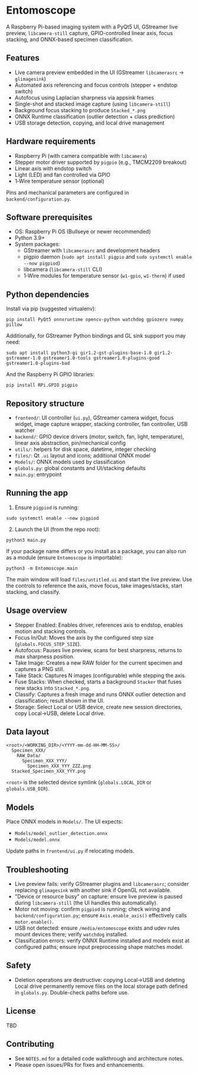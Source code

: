 # Entomoscope

A Raspberry Pi-based imaging system with a PyQt5 UI, GStreamer live preview, `libcamera-still` capture, GPIO-controlled linear axis, focus stacking, and ONNX-based specimen classification.

## Features

- Live camera preview embedded in the UI (GStreamer `libcamerasrc` → `glimagesink`)
- Automated axis referencing and focus controls (stepper + endstop switch)
- Autofocus using Laplacian sharpness via appsink frames
- Single-shot and stacked image capture (using `libcamera-still`)
- Background focus stacking to produce `Stacked_*.png`
- ONNX Runtime classification (outlier detection + class prediction)
- USB storage detection, copying, and local drive management

## Hardware requirements

- Raspberry Pi (with camera compatible with `libcamera`)
- Stepper motor driver supported by `pigpio` (e.g., TMCM2209 breakout)
- Linear axis with endstop switch
- Light (LED) and fan controlled via GPIO
- 1‑Wire temperature sensor (optional)

Pins and mechanical parameters are configured in `backend/configuration.py`.

## Software prerequisites

- OS: Raspberry Pi OS (Bullseye or newer recommended)
- Python 3.9+
- System packages:
  - GStreamer with `libcamerasrc` and development headers
  - pigpio daemon (`sudo apt install pigpio` and `sudo systemctl enable --now pigpiod`)
  - libcamera (`libcamera-still` CLI)
  - 1‑Wire modules for temperature sensor (`w1-gpio`, `w1-therm`) if used

## Python dependencies

Install via pip (suggested virtualenv):

```
pip install PyQt5 onnxruntime opencv-python watchdog gpiozero numpy pillow
```

Additionally, for GStreamer Python bindings and GL sink support you may need:

```
sudo apt install python3-gi gir1.2-gst-plugins-base-1.0 gir1.2-gstreamer-1.0 gstreamer1.0-tools gstreamer1.0-plugins-good gstreamer1.0-plugins-bad
```

And the Raspberry Pi GPIO libraries:

```
pip install RPi.GPIO pigpio
```

## Repository structure

- `frontend/`: UI controller (`ui.py`), GStreamer camera widget, focus widget, image capture wrapper, stacking controller, fan controller, USB watcher
- `backend/`: GPIO device drivers (motor, switch, fan, light, temperature), linear axis abstraction, pin/mechanical config
- `utils/`: helpers for disk space, datetime, integer checking
- `files/`: Qt `.ui` layout and icons; additional ONNX model
- `Models/`: ONNX models used by classification
- `globals.py`: global constants and UI/stacking defaults
- `main.py`: entrypoint

## Running the app

1) Ensure `pigpiod` is running:
```
sudo systemctl enable --now pigpiod
```

2) Launch the UI (from the repo root):
```
python3 main.py
```

If your package name differs or you install as a package, you can also run as a module (ensure `Entomoscope` is importable):
```
python3 -m Entomoscope.main
```

The main window will load `files/untitled.ui` and start the live preview. Use the controls to reference the axis, move focus, take images/stacks, start stacking, and classify.

## Usage overview

- Stepper Enabled: Enables driver, references axis to endstop, enables motion and stacking controls.
- Focus In/Out: Moves the axis by the configured step size (`globals.FOCUS_STEP_SIZE`).
- Autofocus: Pauses live preview, scans for best sharpness, returns to max sharpness position.
- Take Image: Creates a new RAW folder for the current specimen and captures a PNG still.
- Take Stack: Captures N images (configurable) while stepping the axis.
- Fuse Stacks: When checked, starts a background `Stacker` that fuses new stacks into `Stacked_*.png`.
- Classify: Captures a fresh image and runs ONNX outlier detection and classification; result shown in the UI.
- Storage: Select Local or USB device, create new session directories, copy Local→USB, delete Local drive.

## Data layout

```
<root>/<WORKING_DIR>/<YYYY-mm-dd-HH-MM-SS>/
  Specimen_XXX/
    RAW_Data/
      Specimen_XXX_YYY/
        Specimen_XXX_YYY_ZZZ.png
  Stacked_Specimen_XXX_YYY.png
```

`<root>` is the selected device symlink (`globals.LOCAL_DIR` or `globals.USB_DIR`).

## Models

Place ONNX models in `Models/`. The UI expects:
- `Models/model_outlier_detection.onnx`
- `Models/model.onnx`

Update paths in `frontend/ui.py` if relocating models.

## Troubleshooting

- Live preview fails: verify GStreamer plugins and `libcamerasrc`; consider replacing `glimagesink` with another sink if OpenGL not available.
- "Device or resource busy" on capture: ensure live preview is paused during `libcamera-still` (the UI handles this automatically).
- Motor not moving: confirm `pigpiod` is running; check wiring and `backend/configuration.py`; ensure `Axis.enable_axis()` effectively calls `motor.enable()`.
- USB not detected: ensure `/media/entomoscope` exists and udev rules mount devices there; verify `watchdog` installed.
- Classification errors: verify ONNX Runtime installed and models exist at configured paths; ensure input preprocessing shape matches model.

## Safety

- Deletion operations are destructive: copying Local→USB and deleting Local drive permanently remove files on the local storage path defined in `globals.py`. Double-check paths before use.

## License

TBD

## Contributing

- See `NOTES.md` for a detailed code walkthrough and architecture notes.
- Please open issues/PRs for fixes and enhancements.
